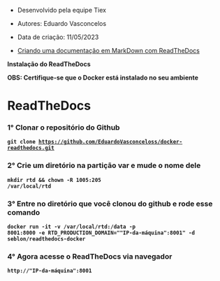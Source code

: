 - Desenvolvido pela equipe Tiex

- Autores: Eduardo Vasconcelos

- Data de criação: 11/05/2023

* [Criando uma documentação em MarkDown com ReadTheDocs](index.md)

**Instalação do ReadTheDocs**

**OBS: Certifique-se que o Docker está instalado no seu ambiente**

# ReadTheDocs


### **1°** Clonar o repositório do Github 
**<pre><code>git clone <u>https://github.com/EduardoVasconceloss/docker-readthedocs.git</u></code></pre>**

###  **2°** Crie um diretório na partição var e mude o nome dele 
**<pre><code>mkdir rtd && chown -R 1005:205 /var/local/rtd</pre></code>**

### **3°** Entre no diretório que você clonou do github e rode esse comando 
**<pre><code>docker run -it -v /var/local/rtd:/data -p 8001:8000 -e RTD_PRODUCTION_DOMAIN=""IP-da-máquina":8001" -d seblon/readthedocs-docker</pre></code>** 

###  **4°** Agora acesse o ReadTheDocs via navegador 
**<pre><code>http://"IP-da-máquina":8001</pre></code>**

